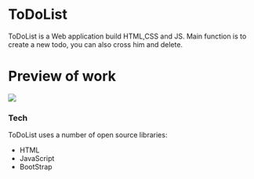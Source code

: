 # ToDoList


ToDoList is a Web application build HTML,CSS and JS.
Main function is to create a new todo, you can also cross him and delete.




# Preview of work
![](https://media.giphy.com/media/9A6L4rVWp15NlgIgLn/giphy.gif)



### Tech

ToDoList uses a number of open source libraries:
*  HTML
*  JavaScript
*  BootStrap
